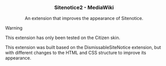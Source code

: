 <div align="center">
<h3>
Sitenotice2 - MediaWiki
</h3>
<p>An extension that improves the appearance of Sitenotice.</p>
</div>

> [!WARNING]
> This extension has only been tested on the Citizen skin. 

<div align="left">
This extension was built based on the DismissableSiteNotice extension, but with different changes to the HTML and CSS structure to improve its appearance.
</div>